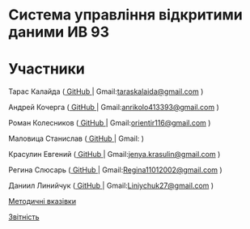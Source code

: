 
# Система управління відкритими даними ИВ 93

# Участники
Тарас Калайда (<a href="https://github.com/Inspirati679" target="_blank"> GitHub </a> |  Gmail:taraskalaida@gmail.com )

Андрей Кочерга (<a href="https://github.com/anrikolo" target="_blank"> GitHub </a> | Gmail:anrikolo413393@gmail.com )

Роман Колесников (<a href="https://github.com/Panhead32" target="_blank"> GitHub </a> | Gmail:orientir116@gmail.com )

Маловица Станислав (<a href="" target="_blank"> GitHub </a> | Gmail: )

Красулин Евгений (<a href="https://github.com/JenyaKrasulin" target="_blank"> GitHub </a> | Gmail:jenya.krasulin@gmail.com )

Регина Слюсарь (<a href="https://github.com/regina404" target="_blank"> GitHub </a> | Gmail:Regina11012002@gmail.com )

Даниил Линийчук (<a href="" target="_blank"> GitHub </a> | Gmail:Liniychuk27@gmail.com )

[Методичні вказівки](./guidelines/guidelines.md)

[Звітність](https://docs.google.com/spreadsheets/d/1ePb9OBB7ox0E5-GAh2r6ZU3j--PpAROCUfqzA17kL20/edit?usp=sharing)
